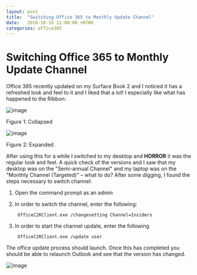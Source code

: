 ```yaml
---
layout: post
title:  "Switching Office 365 to Monthly Update Channel"
date:   2018-10-16 12:00:00 +0700
categories: office365
---
```

# Switching Office 365 to Monthly Update Channel

Office 365 recently updated on my Surface Book 2 and I noticed it has a refreshed look and feel to it and I liked that a lot! I especially like what has happened to the Ribbon:

![image](images/image_636753160613007211.png)

Figure 1: Collapsed

![image](images/image_636753160630366388.png)

Figure 2: Expanded

After using this for a while I switched to my desktop and **HORROR** it was the regular look and feel. A quick check of the versions and I saw that my desktop was on the "Semi-annual Channel" and my laptop was on the "Monthly Channel (Targeted)" – what to do? After some digging, I found the steps necessary to switch channel:

1. Open the command prompt as an admin

2. In order to switch the channel, enter the following:
    
        OfficeC2RClient.exe /changesetting Channel=Insiders
        

3. In order to start the channel update, enter the following
    
        OfficeC2RClient.exe /update user
        

The office update process should launch. Once this has completed you should be able to relaunch Outlook and see that the version has changed.

![image](images/image_636753160635873434.png)

